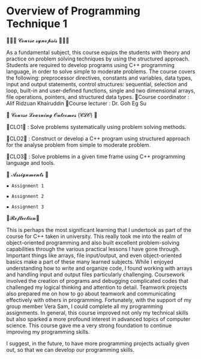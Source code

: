 Overview of Programming Technique 1
==================================================================================================================================





💁🏻‍♀️ 𝓒𝓸𝓾𝓻𝓼𝓮 𝓼𝔂𝓷𝓸𝓹𝓼𝓲𝓼 💁🏻‍♀️


As a fundamental subject, this course equips the students with theory and practice on problem solving techniques by using the structured approach. Students are required to develop programs using C++ programming language, in order to solve simple to moderate problems. The course covers the following: preprocessor directives, constants and variables, data types, input and output statements, control structures: sequential, selection and loop, built-in and user-defined functions, single and two dimensional arrays, file operations, pointers, and structured data types.
💫Course coordinator : Alif Ridzuan Khairuddin
💫Course lecturer : Dr. Goh Eg Su



💯 𝓒𝓸𝓾𝓻𝓼𝓮 𝓛𝓮𝓪𝓻𝓷𝓲𝓷𝓰 𝓞𝓾𝓽𝓬𝓸𝓶𝓮𝓼 (𝓒𝓛𝓞) 💯


🌟CLO1🌟 : Solve problems systematically using problem solving methods.

🌟CLO2🌟 : Construct or develop a C++ program using structured approach for the analyse problem from simple to moderate problem.

🌟CLO3🌟 : Solve problems in a given time frame using C++ programming language and tools.




💞 𝓐𝓼𝓼𝓲𝓰𝓷𝓶𝓮𝓷𝓽𝓼  💞


    ▪ Assignment 1 
    
    ▪ Assignment 2 
    
    ▪ Assignment 3 



    

📌𝓡𝓮𝓯𝓵𝓮𝓬𝓽𝓲𝓸𝓷📌


This is perhaps the most significant learning that I undertook as part of the course for C++ taken in university. This really took me into the realm of object-oriented programming and also built excellent problem-solving capabilities through the various practical lessons I have gone through. Important things like arrays, file input/output, and even object-oriented basics make a part of these many learned subjects. While I enjoyed understanding how to write and organize code, I found working with arrays and handling input and output files particularly challenging. Coursework involved the creation of programs and debugging complicated codes that challenged my logical thinking and attention to detail. Teamwork projects also prepared me on how to go about teamwork and communicating effectively with others in programming. Fortunately, with the support of my group member Vera Sam, I could complete all my programming assignments. In general, this course improved not only my technical skills but also sparked a more profound interest in advanced topics of computer science. This course gave me a very strong foundation to continue improving my programming skills.

I suggest, in the future, to have more programming projects actually given out, so that we can develop our programming skills.
